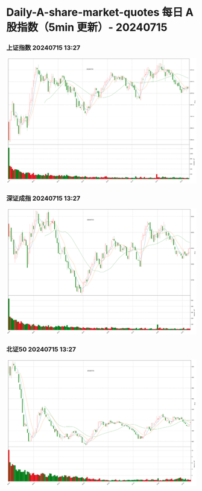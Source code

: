 
# Daily-A-share-market-quotes 每日 A 股指数（5min 更新）- 20240715

### 上证指数 20240715 13:27
![](./fig/2024/7/20240715-sh000001.png)

### 深证成指 20240715 13:27
![](./fig/2024/7/20240715-sz399001.png)

### 北证50 20240715 13:27
![](./fig/2024/7/20240715-bj899050.png)
